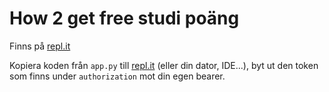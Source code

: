 # How 2 get free studi poäng

Finns på [repl.it](https://repl.it/@EmilCarlen/studi)


Kopiera koden från `app.py` till [repl.it](https://repl.it) (eller din dator, IDE...), byt ut den token som finns under `authorization` mot din egen bearer.
